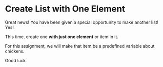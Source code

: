 # Create List with One Element

Great news! You have been given a special opportunity to make another list! Yes!

This time, create one **with just one element** or item in it. 

For this assignment, we will make that item be a predefined variable about chickens.

Good luck.
